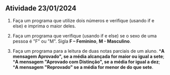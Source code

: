 
## Atividade 23/01/2024

1. Faça um programa que utilize dois números e verifique (usando if e else) e imprima o maior deles.  

2. Faça um programa que verifique (usando if e else) se o sexo de uma pessoa é "F" ou "M". Sigla **F – Feminino**, **M - Masculino**.  

3. Faça um programa para a leitura de duas notas parciais de um aluno. ***A mensagem Aprovado", se a média alcançada for maior ou igual a sete**; ***A mensagem "Aprovado com Distinção", se a média for igual a dez**; ***A mensagem "Reprovado" se a média for menor de do que sete**.